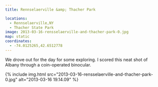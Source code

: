 ```yaml
---
title: Rennselaerville &amp; Thacher Park

locations:
  - Rennselaerville,NY
  - Thacher State Park
image: 2013-03-16-rensselaerville-and-thacher-park-0.jpg
map: static
coordinates:
  - -74.0125265,42.6512778
---
```


We drove out for the day for some exploring. I scored this neat shot of Albany through a coin-operated binocular.

<div class="photos">

{% include img.html src="2013-03-16-rensselaerville-and-thacher-park-0.jpg" alt="2013-03-16 19.14.09" %}

</div>
